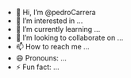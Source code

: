 - 👋 Hi, I’m @pedroCarrera
- 👀 I’m interested in ...
- 🌱 I’m currently learning ...
- 💞️ I’m looking to collaborate on ...
- 📫 How to reach me ...
- 😄 Pronouns: ...
- ⚡ Fun fact: ...

<!---
pedroCarrera/pedroCarrera is a ✨ special ✨ repository because its `README.md` (this file) appears on your GitHub profile.
You can click the Preview link to take a look at your changes.
--->
